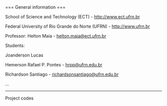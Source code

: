 === General information ===

School of Science and Technology (ECT) - http://www.ect.ufrn.br

Federal University of Rio Grande do Norte (UFRN) - http://www.ufrn.br

Professor: Helton Maia - helton.maia@ect.ufrn.br

Students:

Joanderson Lucas

Hemerson Rafael P. Pontes - hrpp@ufrn.edu.br

Richardson Santiago - richardsonsantiago@ufrn.edu.br

...

------------------------------------------------------

Project codes
